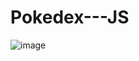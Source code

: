 # Pokedex---JS

![image](https://user-images.githubusercontent.com/115717042/229328279-f4cda4de-bd87-4aad-aa24-5ac0cf078e2c.png)
